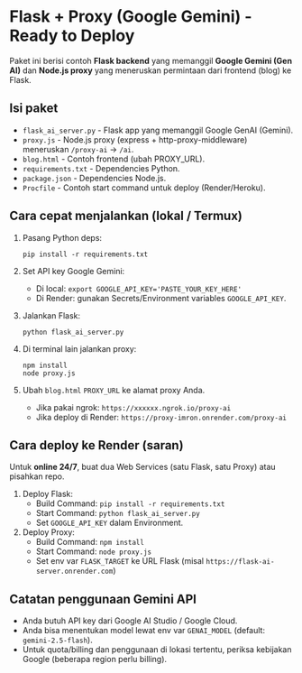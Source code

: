 # Flask + Proxy (Google Gemini) - Ready to Deploy

Paket ini berisi contoh **Flask backend** yang memanggil **Google Gemini (Gen AI)** dan **Node.js proxy** yang meneruskan permintaan dari frontend (blog) ke Flask.

## Isi paket
- `flask_ai_server.py` - Flask app yang memanggil Google GenAI (Gemini).
- `proxy.js` - Node.js proxy (express + http-proxy-middleware) meneruskan `/proxy-ai` -> `/ai`.
- `blog.html` - Contoh frontend (ubah PROXY_URL).
- `requirements.txt` - Dependencies Python.
- `package.json` - Dependencies Node.js.
- `Procfile` - Contoh start command untuk deploy (Render/Heroku).

## Cara cepat menjalankan (lokal / Termux)
1. Pasang Python deps:
   ```
   pip install -r requirements.txt
   ```

2. Set API key Google Gemini:
   - Di local: `export GOOGLE_API_KEY='PASTE_YOUR_KEY_HERE'`
   - Di Render: gunakan Secrets/Environment variables `GOOGLE_API_KEY`.

3. Jalankan Flask:
   ```
   python flask_ai_server.py
   ```

4. Di terminal lain jalankan proxy:
   ```
   npm install
   node proxy.js
   ```

5. Ubah `blog.html` `PROXY_URL` ke alamat proxy Anda.
   - Jika pakai ngrok: `https://xxxxxx.ngrok.io/proxy-ai`
   - Jika deploy di Render: `https://proxy-imron.onrender.com/proxy-ai`

## Cara deploy ke Render (saran)
Untuk **online 24/7**, buat dua Web Services (satu Flask, satu Proxy) atau pisahkan repo.
1. Deploy Flask:
   - Build Command: `pip install -r requirements.txt`
   - Start Command: `python flask_ai_server.py`
   - Set `GOOGLE_API_KEY` dalam Environment.
2. Deploy Proxy:
   - Build Command: `npm install`
   - Start Command: `node proxy.js`
   - Set env var `FLASK_TARGET` ke URL Flask (misal `https://flask-ai-server.onrender.com`)

## Catatan penggunaan Gemini API
- Anda butuh API key dari Google AI Studio / Google Cloud.
- Anda bisa menentukan model lewat env var `GENAI_MODEL` (default: `gemini-2.5-flash`).
- Untuk quota/billing dan penggunaan di lokasi tertentu, periksa kebijakan Google (beberapa region perlu billing).


